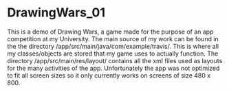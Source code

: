 # DrawingWars_01
This is a demo of Drawing Wars, a game made for the purpose of an app competition at my University.
The main source of my work can be found in the the directory /app/src/main/java/com/example/travis/.
This is where all my classes/objects are stored that my game uses to actually function. The directory
/app/src/main/res/layout/ contains all the xml files used as layouts for the many activities of the app.
Unfortunately the app was not optimized to fit all screen sizes so it only currently works on screens of 
size 480 x 800.

